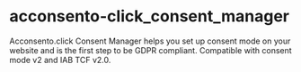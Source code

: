 # acconsento-click_consent_manager
Acconsento.click Consent Manager helps you set up consent mode on your website and is the first step to be GDPR compliant. Compatible with consent mode v2 and IAB TCF v2.0.
